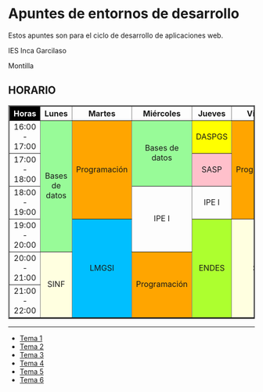 # Apuntes de entornos de desarrollo


Estos apuntes son para el ciclo de desarrollo de aplicaciones web.

IES Inca Garcilaso

Montilla

## HORARIO

<table style="text-align: center;" border = 2px width="100%">
            <tr>
                <th style="background-color: black; color: white;">Horas</th>
                <th>Lunes</th>
                <th>Martes</th>
                <th>Miércoles</th>
                <th>Jueves</th>
                <th>Viernes</th>
            </tr>
            <tr>
                <td>16:00 - 17:00</td>
                <td style="background-color: palegreen;" rowspan=4>Bases de datos</td>
                <td style="background-color: orange;" rowspan=3>Programación</td>
                <td style="background-color: palegreen;" rowspan="2">Bases de datos</td>
                <td style="background-color: yellow;">DASPGS</td>
                <td style="background-color: orange;" rowspan="3">Programación</td>
            </tr>
            <tr>
                <td>17:00 - 18:00</td>
                <td style="background-color: pink;">SASP</td>
            </tr>
            <tr>
                <td>18:00 - 19:00</td>
                <td rowspan="2">IPE I</td>
                <td>IPE I</td>
            </tr>
            <tr>
                <td>19:00 - 20:00</td>
                <td style="background-color: deepskyblue;" rowspan="3">LMGSI</td>
                <td style="background-color: greenyellow;" rowspan="3">ENDES</td>
                <td style="background-color: lightyellow;" rowspan="3">SINF</td>
            </tr>
            <tr>
                <td>20:00 - 21:00</td>
                <td style="background-color: lightyellow;" rowspan="2">SINF</td>
                <td style="background-color: orange;" rowspan="2">Programación</td>
            </tr>
            <tr>
                <td>21:00 - 22:00</td>
            </tr>
        </table>

---

- [Tema 1](Tema1.md)
- [Tema 2](Tema2.md)
- [Tema 3](Tema3.md)
- [Tema 4](Tema4.md)
- [Tema 5](Tema5.md)
- [Tema 6](Tema6.md)
